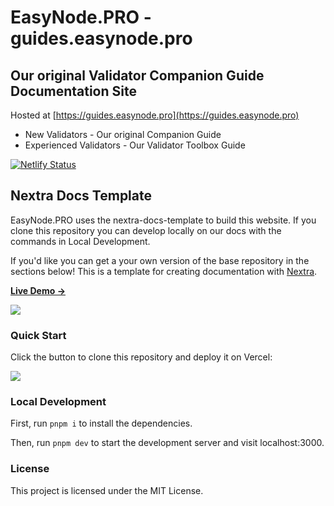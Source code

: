# EasyNode.PRO - guides.easynode.pro

## Our original Validator Companion Guide Documentation Site

Hosted at [https://guides.easynode.pro](https://guides.easynode.pro)

- New Validators - Our original Companion Guide
- Experienced Validators - Our Validator Toolbox Guide

[![Netlify Status](https://api.netlify.com/api/v1/badges/92a2f50c-bb9d-4154-8a92-3aa481f364ce/deploy-status)](https://app.netlify.com/sites/guideseasynodepro/deploys)

## Nextra Docs Template

EasyNode.PRO uses the nextra-docs-template to build this website. If you clone this repository you can develop locally on our docs with the commands in Local Development.

If you'd like you can get a your own version of the base repository in the sections below! This is a template for creating documentation with [Nextra](https://nextra.site).

[**Live Demo →**](https://nextra-docs-template.vercel.app)

[![](.github/screenshot.png)](https://nextra-docs-template.vercel.app)

### Quick Start

Click the button to clone this repository and deploy it on Vercel:

[![](https://vercel.com/button)](https://vercel.com/new/clone?s=https%3A%2F%2Fgithub.com%2Fshuding%2Fnextra-docs-template&showOptionalTeamCreation=false)

### Local Development

First, run `pnpm i` to install the dependencies.

Then, run `pnpm dev` to start the development server and visit localhost:3000.

### License

This project is licensed under the MIT License.